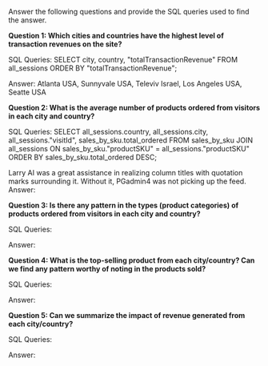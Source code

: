 Answer the following questions and provide the SQL queries used to find the answer.

    
**Question 1: Which cities and countries have the highest level of transaction revenues on the site?**


SQL Queries:
SELECT city, country, "totalTransactionRevenue"
    FROM all_sessions
    ORDER BY "totalTransactionRevenue";


Answer: Atlanta USA, Sunnyvale USA, Televiv Israel, Los Angeles USA, Seatte USA


**Question 2: What is the average number of products ordered from visitors in each city and country?**


SQL Queries:
SELECT all_sessions.country, all_sessions.city, all_sessions."visitId", sales_by_sku.total_ordered
FROM sales_by_sku
JOIN all_sessions ON sales_by_sku."productSKU" = all_sessions."productSKU"
ORDER BY sales_by_sku.total_ordered DESC;

Larry AI was a great assistance in realizing column titles with quotation marks surrounding it. Without it, PGadmin4 was not picking up the feed. 
Answer:

**Question 3: Is there any pattern in the types (product categories) of products ordered from visitors in each city and country?**


SQL Queries:



Answer:





**Question 4: What is the top-selling product from each city/country? Can we find any pattern worthy of noting in the products sold?**


SQL Queries:



Answer:





**Question 5: Can we summarize the impact of revenue generated from each city/country?**

SQL Queries:



Answer:







